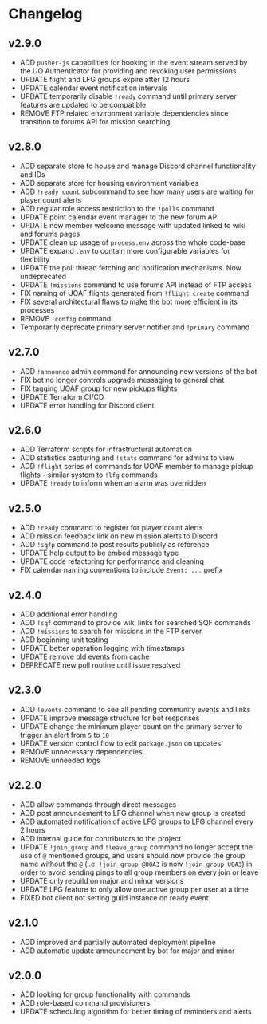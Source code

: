 # Changelog

## v2.9.0

- ADD `pusher-js` capabilities for hooking in the event stream served by the UO Authenticator for providing and revoking user permissions
- UPDATE flight and LFG groups expire after 12 hours
- UPDATE calendar event notification intervals
- UPDATE temporarily disable `!ready` command until primary server features are updated to be compatible
- REMOVE FTP related environment variable dependencies since transition to forums API for mission searching

## v2.8.0

- ADD separate store to house and manage Discord channel functionality and IDs
- ADD separate store for housing environment variables
- ADD `!ready count` subcommand to see how many users are waiting for player count alerts
- ADD regular role access restriction to the `!polls` command
- UPDATE point calendar event manager to the new forum API
- UPDATE new member welcome message with updated linked to wiki and forums pages
- UPDATE clean up usage of `process.env` across the whole code-base
- UPDATE expand `.env` to contain more configurable variables for flexibility
- UPDATE the poll thread fetching and notification mechanisms. Now undeprecated
- UPDATE `!missions` command to use forums API instead of FTP access
- FIX naming of UOAF flights generated from `!flight create` command
- FIX several architectural flaws to make the bot more efficient in its processes
- REMOVE `!config` command
- Temporarily deprecate primary server notifier and `!primary` command

## v2.7.0

- ADD `!announce` admin command for announcing new versions of the bot
- FIX bot no longer controls upgrade messaging to general chat
- FIX tagging UOAF group for new pickups flights
- UPDATE Terraform CI/CD
- UPDATE error handling for Discord client

## v2.6.0

- ADD Terraform scripts for infrastructural automation
- ADD statistics capturing and `!stats` command for admins to view
- ADD `!flight` series of commands for UOAF member to manage pickup flights - similar system to `!lfg` commands
- UPDATE `!ready` to inform when an alarm was overridden

## v2.5.0

- ADD `!ready` command to register for player count alerts
- ADD mission feedback link on new mission alerts to Discord
- ADD `!sqfp` command to post results publicly as reference
- UPDATE help output to be embed message type
- UPDATE code refactoring for performance and cleaning
- FIX calendar naming conventions to include `Event: ...` prefix

## v2.4.0

- ADD additional error handling
- ADD `!sqf` command to provide wiki links for searched SQF commands
- ADD `!missions` to search for missions in the FTP server
- ADD beginning unit testing
- UPDATE better operation logging with timestamps
- UPDATE remove old events from cache
- DEPRECATE new poll routine until issue resolved

## v2.3.0

- ADD `!events` command to see all pending community events and links
- UPDATE improve message structure for bot responses
- UPDATE change the minimum player count on the primary server to trigger an alert from `5` to `10`
- UPDATE version control flow to edit `package.json` on updates
- REMOVE unnecessary dependencies
- REMOVE unneeded logs

## v2.2.0

- ADD allow commands through direct messages
- ADD post announcement to LFG channel when new group is created
- ADD automated notification of active LFG groups to LFG channel every 2 hours
- ADD internal guide for contributors to the project
- UPDATE `!join_group` and `!leave_group` command no longer accept the use of `@` mentioned groups, and users should now provide the group name without the `@` (i.e. `!join_group @UOA3` is now `!join_group UOA3`) in order to avoid sending pings to all group members on every join or leave
- UPDATE only rebuild on major and minor versions
- UPDATE LFG feature to only allow one active group per user at a time
- FIXED bot client not setting guild instance on ready event

## v2.1.0

- ADD improved and partially automated deployment pipeline
- ADD automatic update announcement by bot for major and minor

## v2.0.0

- ADD looking for group functionality with commands
- ADD role-based command provisioners
- UPDATE scheduling algorithm for better timing of reminders and alerts
